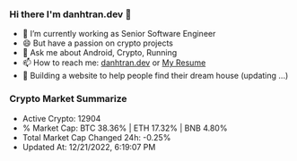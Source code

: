 ### Hi there I'm danhtran.dev 👋

- 🔭 I’m currently working as Senior Software Engineer
- 😄 But have a passion on crypto projects
- 💬 Ask me about Android, Crypto, Running 
- 📫 How to reach me: <a href="https://danhtran.dev" target="_blank">danhtran.dev</a> or <a href="Dan-Resume.pdf" target="_blank">My Resume</a>
- 🌱 Building a website to help people find their dream house (updating ...)

### Crypto Market Summarize
- Active Crypto: 12904
- % Market Cap: BTC 38.36% | ETH 17.32% | BNB 4.80%
- Total Market Cap Changed 24h: -0.25%
- Updated At: 12/21/2022, 6:19:07 PM
